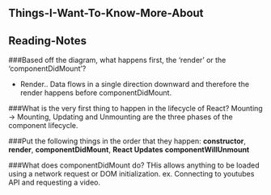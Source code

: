 ## Things-I-Want-To-Know-More-About

## Reading-Notes

###Based off the diagram, what happens first, the ‘render’ or the ‘componentDidMount’?
- Render.. Data flows in a single direction downward and therefore the render happens before componentDidMount.

###What is the very first thing to happen in the lifecycle of React?
Mounting -> Mounting, Updating and Unmounting are the three phases of the component lifecycle.

###Put the following things in the order that they happen:  **constructor**, **render**, **componentDidMount**, **React Updates** **componentWillUnmount**

###What does componentDidMount do?
THis allows anything to be loaded using a network request or DOM initialization. ex. Connecting to youtubes API and requesting a video.